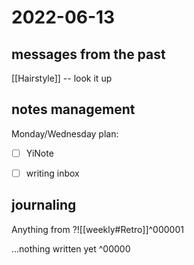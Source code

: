 # 2022-06-13
## messages from the past
[[Hairstyle]] -- look it up


## notes management

Monday/Wednesday plan:
 - [ ] YiNote
 - [ ] writing inbox


## journaling 

Anything from ?![[weekly#Retro]]^000001


...nothing written yet
^00000



